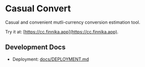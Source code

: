 # Casual Convert

Casual and convenient mutli-currency conversion estimation tool.

Try it at: [https://cc.finnika.app](https://cc.finnika.app).

## Development Docs

* Deployment: [docs/DEPLOYMENT.md]([docs/DEPLOYMENT.md])
